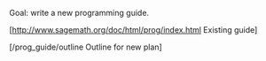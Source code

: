 Goal: write a new programming guide.

[http://www.sagemath.org/doc/html/prog/index.html Existing guide]

[/prog_guide/outline Outline for new plan]
